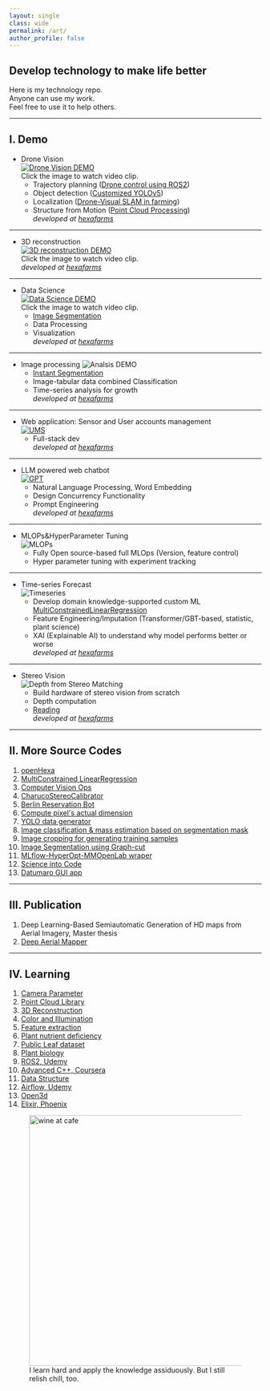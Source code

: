 ```yaml
---
layout: single
class: wide
permalink: /art/
author_profile: false
---
```


## Develop technology to make life better
Here is my technology repo. \
Anyone can use my work. \
Feel free to use it to help others.

---

## I. Demo 
- Drone Vision \
[![Drone Vision DEMO](..\img\demo_video.PNG)](https://youtu.be/AqAXgcsjH5k "CV Demo") \
Click the image to watch video clip. 
  - Trajectory planning ([Drone control using ROS2](https://github.com/ccomkhj/tello_ros_drone))
  - Object detection ([Customized YOLOv5](https://github.com/HexaFarms/yolov5))
  - Localization ([Drone-Visual SLAM in farming](https://github.com/ccomkhj/ORB_SLAM3))
  - Structure from Motion ([Point Cloud Processing](https://github.com/ccomkhj/PCL_Plants)) \
<i>developed at [hexafarms](https://www.hexafarms.com)</i>

---

- 3D reconstruction \
[![3D reconstruction DEMO](..\img\reconstruction.PNG)](https://youtu.be/Ypbvzz4kERU "3D Reconstruction Demo") \
Click the image to watch video clip. \
<i>developed at [hexafarms](https://www.hexafarms.com)</i>

---

- Data Science \
[![Data Science DEMO](..\img\DataScience.png)](https://www.youtube.com/watch?v=0BWNJPVAx4I/ "DataScience Demo") \
Click the image to watch video clip. 
  - [Image Segmentation](https://github.com/HexaFarms/openHexa)
  - Data Processing 
  - Visualization \
<i>developed at [hexafarms](https://www.hexafarms.com)</i>

---

- Image processing
![Analsis DEMO](..\img\plant_analysis.gif)
  - [Instant Segmentation](https://github.com/HexaFarms/openHexa)
  - Image-tabular data combined Classification 
  - Time-series analysis for growth \
<i>developed at [hexafarms](https://www.hexafarms.com)</i>

---

- Web application: Sensor and User accounts management \
[![UMS](..\img\ums.png)](https://ums.hexafarms.com "User Management System") 
  - Full-stack dev \
<i>developed at [hexafarms](https://www.hexafarms.com)</i>

---

- LLM powered web chatbot \
[![GPT](..\img\hexaGPT.png)](https://www.youtube.com/watch?v=DuGfEOmKQTc "plant-specialized GPT") 
  - Natural Language Processing, Word Embedding
  - Design Concurrency Functionality
  - Prompt Engineering \
<i>developed at [hexafarms](https://www.hexafarms.com)</i>

---

- MLOPs&HyperParameter Tuning \
![MLOPs](..\img\mlflow.png)
  - Fully Open source-based full MLOps (Version, feature control)
  - Hyper parameter tuning with experiment tracking

---

- Time-series Forecast \
![Timeseries](..\img\tsforecast.gif)
  - Develop domain knowledge-supported custom ML [MultiConstrainedLinearRegression](https://github.com/ccomkhj/constrained-linear-regression) 
  - Feature Engineering/Imputation (Transformer/GBT-based, statistic, plant science) 
  - XAI (Explainable AI) to understand why model performs better or worse \
<i>developed at [hexafarms](https://www.hexafarms.com)</i>

---

- Stereo Vision \
![Depth from Stereo Matching](..\img\raft.png) 
  - Build hardware of stereo vision from scratch
  - Depth computation
  - [Reading](https://ccomkhj.github.io/StereoVision) \
<i>developed at [hexafarms](https://www.hexafarms.com)</i>

---

## II. More Source Codes

1. [openHexa](https://github.com/HexaFarms/openHexa)
2. [MultiConstrained LinearRegression](https://github.com/ccomkhj/constrained-linear-regression) 
3. [Computer Vision Ops](https://github.com/ccomkhj/cvOps)
4. [CharucoStereoCalibrator](https://github.com/ccomkhj/Charuco_Stereo_Calibrator)
5. [Berlin Reservation Bot](https://github.com/ccomkhj/berlin-auslaenderbehorde-termin-bot)
6. [Compute pixel's actual dimension](https://github.com/ccomkhj/Pixel_Area)
7. [YOLO data generator](https://github.com/ccomkhj/YOLO_data_generator)
8. [Image classification & mass estimation based on segmentation mask](https://github.com/ccomkhj/classify_seg_mask)
9. [Image cropping for generating training samples](https://github.com/ccomkhj/crop_generator)
10. [Image Segmentation using Graph-cut](https://github.com/HexaFarms/GraphCut)
11. [MLflow-HyperOpt-MMOpenLab wraper](https://github.com/ccomkhj/hyperoptmm/)
12. [Science into Code](https://github.com/ccomkhj/ScienceNote)
13. [Datumaro GUI app](https://github.com/ccomkhj/datumaro-gui)

---

## III. Publication
1. Deep Learning-Based Semiautomatic Generation of HD maps from Aerial Imagery, Master thesis
2. [Deep Aerial Mapper](https://www.arxiv.org/abs/2410.00769)

---

## IV. Learning

1. [Camera Parameter](https://zesty-diagnostic-d99.notion.site/Camera-parameters-3d92a1adcfed4db5ac78ce2c3920dbbc)
2. [Point Cloud Library](https://zesty-diagnostic-d99.notion.site/Point-Cloud-Library-82907376be92423da826b1efb5fd979d)
3. [3D Reconstruction](https://zesty-diagnostic-d99.notion.site/Method-of-3D-surface-reconstruction-SfM-33f7b026881b4492886607881cf4ebff)
4. [Color and Illumination](https://zesty-diagnostic-d99.notion.site/Colour-and-illumination-19881d5dc00a435aa7309b6387239685)
5. [Feature extraction](https://zesty-diagnostic-d99.notion.site/Feature-Extraction-in-Image-12a0518e242d43048087237ad4e3b564)
6. [Plant nutrient deficiency](https://zesty-diagnostic-d99.notion.site/Plant-Nutrition-Deficiency-6210108fcc1447ff88972e0cb198ebd9)
7. [Public Leaf dataset](https://zesty-diagnostic-d99.notion.site/Leaf-Dataset-ae1be0ffaae0405aae4c72002b198f00)
8. [Plant biology](https://zesty-diagnostic-d99.notion.site/Plant-Biology-9e152090427b49aa873526572010da81) 
9. [ROS2, Udemy](https://zesty-diagnostic-d99.notion.site/ROS2-Udemy-845ca132939748ea89f6faef66462ef7)
10. [Advanced C++, Coursera](https://zesty-diagnostic-d99.notion.site/Advanced-C-Coursera-9e41832c0cad4c549970ce9231b1155f)
11. [Data Structure](https://zesty-diagnostic-d99.notion.site/Data-Structure-d83e758cf5af4d88a251c56bf725987c)
12. [Airflow, Udemy](https://zesty-diagnostic-d99.notion.site/Apache-Airflow-204dce0a034c43559ed4f73863128de2)
13. [Open3d](https://zesty-diagnostic-d99.notion.site/Open3D-9f366a54e9354893a1a3955107960b9d)
14. [Elixir, Phoenix](https://zesty-diagnostic-d99.notion.site/Elixir-1a41eb484826417ab1975339abc1d3a1)


<figure>
    <img src="..\img\drinking_wine.png"  alt="wine at cafe" width="500" height="500">
    <figcaption>I learn hard and apply the knowledge assiduously. But I still relish chill, too.</figcaption>
</figure>